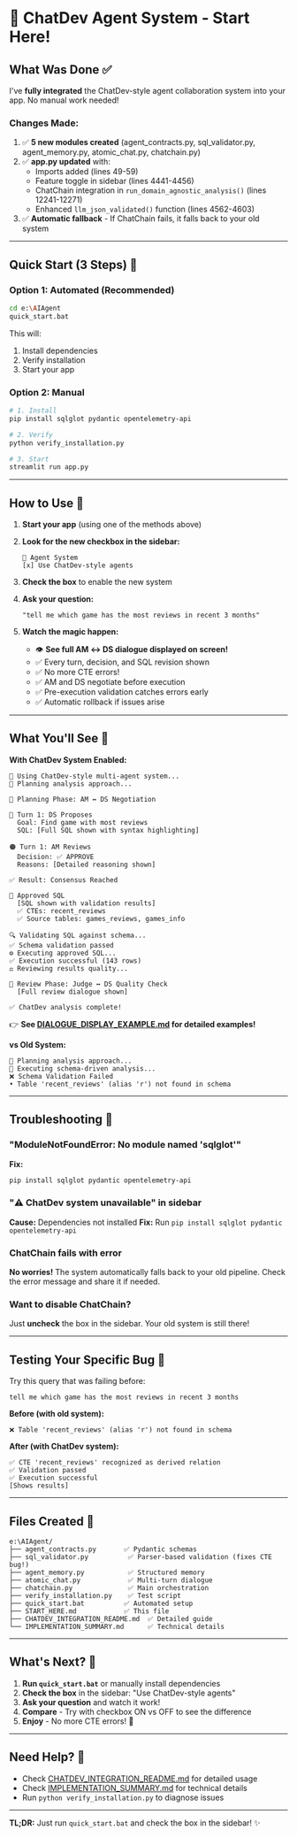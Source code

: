 # 🚀 ChatDev Agent System - Start Here!

## What Was Done ✅

I've **fully integrated** the ChatDev-style agent collaboration system into your app. No manual work needed!

### Changes Made:
1. ✅ **5 new modules created** (agent_contracts.py, sql_validator.py, agent_memory.py, atomic_chat.py, chatchain.py)
2. ✅ **app.py updated** with:
   - Imports added (lines 49-59)
   - Feature toggle in sidebar (lines 4441-4456)
   - ChatChain integration in `run_domain_agnostic_analysis()` (lines 12241-12271)
   - Enhanced `llm_json_validated()` function (lines 4562-4603)
3. ✅ **Automatic fallback** - If ChatChain fails, it falls back to your old system

---

## Quick Start (3 Steps) 🎯

### Option 1: Automated (Recommended)
```bash
cd e:\AIAgent
quick_start.bat
```

This will:
1. Install dependencies
2. Verify installation
3. Start your app

### Option 2: Manual
```bash
# 1. Install
pip install sqlglot pydantic opentelemetry-api

# 2. Verify
python verify_installation.py

# 3. Start
streamlit run app.py
```

---

## How to Use 🤖

1. **Start your app** (using one of the methods above)

2. **Look for the new checkbox in the sidebar:**
   ```
   🤖 Agent System
   [x] Use ChatDev-style agents
   ```

3. **Check the box** to enable the new system

4. **Ask your question:**
   ```
   "tell me which game has the most reviews in recent 3 months"
   ```

5. **Watch the magic happen:**
   - 👁️ **See full AM ↔ DS dialogue displayed on screen!**
   - ✅ Every turn, decision, and SQL revision shown
   - ✅ No more CTE errors!
   - ✅ AM and DS negotiate before execution
   - ✅ Pre-execution validation catches errors early
   - ✅ Automatic rollback if issues arise

---

## What You'll See 👀

**With ChatDev System Enabled:**
```
🤖 Using ChatDev-style multi-agent system...
🎯 Planning analysis approach...

💬 Planning Phase: AM ↔ DS Negotiation

🔵 Turn 1: DS Proposes
  Goal: Find game with most reviews
  SQL: [Full SQL shown with syntax highlighting]

🟠 Turn 1: AM Reviews
  Decision: ✅ APPROVE
  Reasons: [Detailed reasoning shown]

✅ Result: Consensus Reached

📝 Approved SQL
  [SQL shown with validation results]
  ✅ CTEs: recent_reviews
  ✅ Source tables: games_reviews, games_info

🔍 Validating SQL against schema...
✅ Schema validation passed
⚙️ Executing approved SQL...
✅ Execution successful (143 rows)
⚖️ Reviewing results quality...

💬 Review Phase: Judge ↔ DS Quality Check
  [Full review dialogue shown]

✅ ChatDev analysis complete!
```

👉 **See [DIALOGUE_DISPLAY_EXAMPLE.md](DIALOGUE_DISPLAY_EXAMPLE.md) for detailed examples!**

**vs Old System:**
```
🧠 Planning analysis approach...
🔬 Executing schema-driven analysis...
❌ Schema Validation Failed
• Table 'recent_reviews' (alias 'r') not found in schema
```

---

## Troubleshooting 🔧

### "ModuleNotFoundError: No module named 'sqlglot'"
**Fix:**
```bash
pip install sqlglot pydantic opentelemetry-api
```

### "⚠️ ChatDev system unavailable" in sidebar
**Cause:** Dependencies not installed
**Fix:** Run `pip install sqlglot pydantic opentelemetry-api`

### ChatChain fails with error
**No worries!** The system automatically falls back to your old pipeline. Check the error message and share it if needed.

### Want to disable ChatChain?
Just **uncheck** the box in the sidebar. Your old system is still there!

---

## Testing Your Specific Bug 🐛

Try this query that was failing before:

```
tell me which game has the most reviews in recent 3 months
```

**Before (with old system):**
```
❌ Table 'recent_reviews' (alias 'r') not found in schema
```

**After (with ChatDev system):**
```
✅ CTE 'recent_reviews' recognized as derived relation
✅ Validation passed
✅ Execution successful
[Shows results]
```

---

## Files Created 📁

```
e:\AIAgent/
├── agent_contracts.py       ✅ Pydantic schemas
├── sql_validator.py          ✅ Parser-based validation (fixes CTE bug!)
├── agent_memory.py           ✅ Structured memory
├── atomic_chat.py            ✅ Multi-turn dialogue
├── chatchain.py              ✅ Main orchestration
├── verify_installation.py    ✅ Test script
├── quick_start.bat          ✅ Automated setup
├── START_HERE.md            ✅ This file
├── CHATDEV_INTEGRATION_README.md  ✅ Detailed guide
└── IMPLEMENTATION_SUMMARY.md      ✅ Technical details
```

---

## What's Next? 🎉

1. **Run `quick_start.bat`** or manually install dependencies
2. **Check the box** in the sidebar: "Use ChatDev-style agents"
3. **Ask your question** and watch it work!
4. **Compare** - Try with checkbox ON vs OFF to see the difference
5. **Enjoy** - No more CTE errors! 🎊

---

## Need Help? 💬

- Check [CHATDEV_INTEGRATION_README.md](CHATDEV_INTEGRATION_README.md) for detailed usage
- Check [IMPLEMENTATION_SUMMARY.md](IMPLEMENTATION_SUMMARY.md) for technical details
- Run `python verify_installation.py` to diagnose issues

---

**TL;DR:** Just run `quick_start.bat` and check the box in the sidebar! ✨
